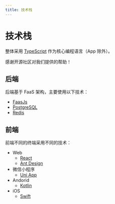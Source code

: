 ```yaml
---
title: 技术栈
---
```


# 技术栈

整体采用 [TypeScript](https://www.typescriptlang.org) 作为核心编程语言（App 除外）。

感谢开源社区对我们提供的帮助！

## 后端

后端基于 FaaS 架构，主要使用以下技术：

- [FaasJs](https://faasjs.com)
- [PostgreSQL](https://www.postgresql.org)
- [Redis](https://redis.io)

## 前端

前端不同的终端采用不同的技术：

- Web
  - [React](https://reactjs.org)
  - [Ant Design](https://ant.design)
- 微信小程序
  - [Uni App](https://uniapp.dcloud.io)
- Andorid
  - [Kotlin](https://developer.android.com/kotlin)
- iOS
  - [Swift](https://developer.apple.com/swift)